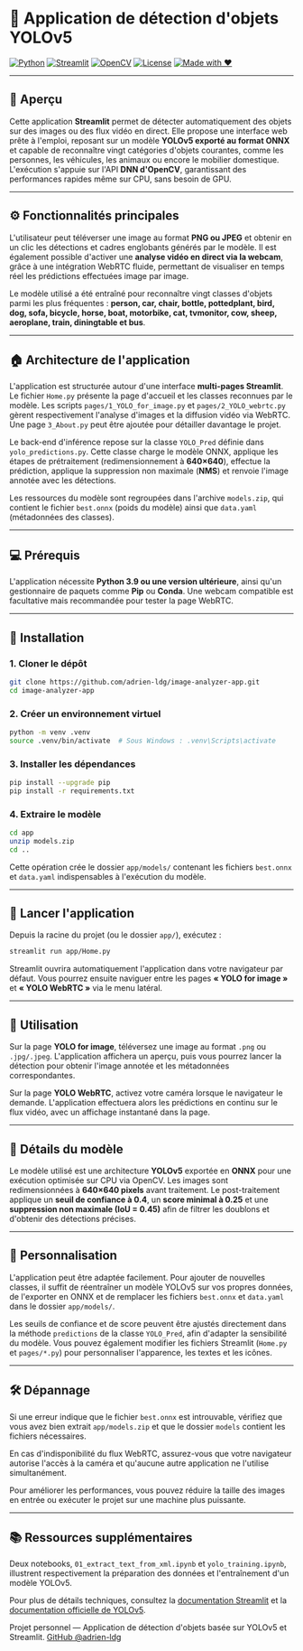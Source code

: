 # 🧠 Application de détection d'objets YOLOv5

[![Python](https://img.shields.io/badge/Python-3.9%2B-blue.svg)](https://www.python.org/)
[![Streamlit](https://img.shields.io/badge/Streamlit-App-red?logo=streamlit)](https://streamlit.io/)
[![OpenCV](https://img.shields.io/badge/OpenCV-DNN-green?logo=opencv)](https://opencv.org/)
[![License](https://img.shields.io/badge/License-MIT-yellow.svg)](LICENSE)
[![Made with ❤️](https://img.shields.io/badge/Made%20with-❤️-pink)](https://github.com/adrien-ldg)

---

## 📸 Aperçu

Cette application **Streamlit** permet de détecter automatiquement des objets sur des images ou des flux vidéo en direct.
Elle propose une interface web prête à l'emploi, reposant sur un modèle **YOLOv5 exporté au format ONNX** et capable de reconnaître vingt catégories d'objets courantes, comme les personnes, les véhicules, les animaux ou encore le mobilier domestique.
L'exécution s'appuie sur l'API **DNN d'OpenCV**, garantissant des performances rapides même sur CPU, sans besoin de GPU.

---

## ⚙️ Fonctionnalités principales

L'utilisateur peut téléverser une image au format **PNG ou JPEG** et obtenir en un clic les détections et cadres englobants générés par le modèle.
Il est également possible d'activer une **analyse vidéo en direct via la webcam**, grâce à une intégration WebRTC fluide, permettant de visualiser en temps réel les prédictions effectuées image par image.

Le modèle utilisé a été entraîné pour reconnaître vingt classes d'objets parmi les plus fréquentes :
**person, car, chair, bottle, pottedplant, bird, dog, sofa, bicycle, horse, boat, motorbike, cat, tvmonitor, cow, sheep, aeroplane, train, diningtable et bus**.

---

## 🏠 Architecture de l'application

L'application est structurée autour d'une interface **multi-pages Streamlit**.
Le fichier `Home.py` présente la page d'accueil et les classes reconnues par le modèle.
Les scripts `pages/1_YOLO_for_image.py` et `pages/2_YOLO_webrtc.py` gèrent respectivement l'analyse d'images et la diffusion vidéo via WebRTC.
Une page `3_About.py` peut être ajoutée pour détailler davantage le projet.

Le back-end d'inférence repose sur la classe `YOLO_Pred` définie dans `yolo_predictions.py`.
Cette classe charge le modèle ONNX, applique les étapes de prétraitement (redimensionnement à **640×640**), effectue la prédiction, applique la suppression non maximale (**NMS**) et renvoie l'image annotée avec les détections.

Les ressources du modèle sont regroupées dans l'archive `models.zip`, qui contient le fichier `best.onnx` (poids du modèle) ainsi que `data.yaml` (métadonnées des classes).

---

## 💻 Prérequis

L'application nécessite **Python 3.9 ou une version ultérieure**, ainsi qu'un gestionnaire de paquets comme **Pip** ou **Conda**.
Une webcam compatible est facultative mais recommandée pour tester la page WebRTC.

---

## 🚀 Installation

### 1. Cloner le dépôt

```bash
git clone https://github.com/adrien-ldg/image-analyzer-app.git
cd image-analyzer-app
```

### 2. Créer un environnement virtuel

```bash
python -m venv .venv
source .venv/bin/activate  # Sous Windows : .venv\Scripts\activate
```

### 3. Installer les dépendances

```bash
pip install --upgrade pip
pip install -r requirements.txt
```

### 4. Extraire le modèle

```bash
cd app
unzip models.zip
cd ..
```

Cette opération crée le dossier `app/models/` contenant les fichiers `best.onnx` et `data.yaml` indispensables à l'exécution du modèle.

---

## 🧩 Lancer l'application

Depuis la racine du projet (ou le dossier `app/`), exécutez :

```bash
streamlit run app/Home.py
```

Streamlit ouvrira automatiquement l'application dans votre navigateur par défaut.
Vous pourrez ensuite naviguer entre les pages **« YOLO for image »** et **« YOLO WebRTC »** via le menu latéral.

---

## 🎯 Utilisation

Sur la page **YOLO for image**, téléversez une image au format `.png` ou `.jpg/.jpeg`.
L'application affichera un aperçu, puis vous pourrez lancer la détection pour obtenir l'image annotée et les métadonnées correspondantes.

Sur la page **YOLO WebRTC**, activez votre caméra lorsque le navigateur le demande.
L'application effectuera alors les prédictions en continu sur le flux vidéo, avec un affichage instantané dans la page.

---

## 🧬 Détails du modèle

Le modèle utilisé est une architecture **YOLOv5** exportée en **ONNX** pour une exécution optimisée sur CPU via OpenCV.
Les images sont redimensionnées à **640×640 pixels** avant traitement.
Le post-traitement applique un **seuil de confiance à 0.4**, un **score minimal à 0.25** et une **suppression non maximale (IoU = 0.45)** afin de filtrer les doublons et d'obtenir des détections précises.

---

## 🧩 Personnalisation

L'application peut être adaptée facilement.
Pour ajouter de nouvelles classes, il suffit de réentraîner un modèle YOLOv5 sur vos propres données, de l'exporter en ONNX et de remplacer les fichiers `best.onnx` et `data.yaml` dans le dossier `app/models/`.

Les seuils de confiance et de score peuvent être ajustés directement dans la méthode `predictions` de la classe `YOLO_Pred`, afin d'adapter la sensibilité du modèle.
Vous pouvez également modifier les fichiers Streamlit (`Home.py` et `pages/*.py`) pour personnaliser l'apparence, les textes et les icônes.

---

## 🛠️ Dépannage

Si une erreur indique que le fichier `best.onnx` est introuvable, vérifiez que vous avez bien extrait `app/models.zip` et que le dossier `models` contient les fichiers nécessaires.

En cas d'indisponibilité du flux WebRTC, assurez-vous que votre navigateur autorise l'accès à la caméra et qu'aucune autre application ne l'utilise simultanément.

Pour améliorer les performances, vous pouvez réduire la taille des images en entrée ou exécuter le projet sur une machine plus puissante.

---

## 📚 Ressources supplémentaires

Deux notebooks, `01_extract_text_from_xml.ipynb` et `yolo_training.ipynb`, illustrent respectivement la préparation des données et l'entraînement d'un modèle YOLOv5.

Pour plus de détails techniques, consultez la [documentation Streamlit](https://docs.streamlit.io/) et la [documentation officielle de YOLOv5](https://github.com/ultralytics/yolov5).


Projet personnel — Application de détection d'objets basée sur YOLOv5 et Streamlit.
[GitHub @adrien-ldg](https://github.com/adrien-ldg)
